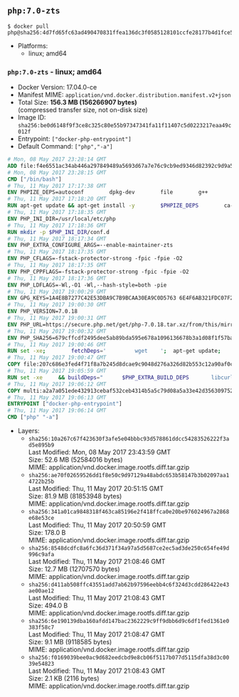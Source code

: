 ## `php:7.0-zts`

```console
$ docker pull php@sha256:4d7fd65fc63ad490470831ffea136dc3f0585128101ccfe28177b4d1fce5df65
```

-	Platforms:
	-	linux; amd64

### `php:7.0-zts` - linux; amd64

-	Docker Version: 17.04.0-ce
-	Manifest MIME: `application/vnd.docker.distribution.manifest.v2+json`
-	Total Size: **156.3 MB (156266907 bytes)**  
	(compressed transfer size, not on-disk size)
-	Image ID: `sha256:be0d6148f9f3ce8c325c80e55b97347341fa11f11407c5d0223217eaa49c012f`
-	Entrypoint: `["docker-php-entrypoint"]`
-	Default Command: `["php","-a"]`

```dockerfile
# Mon, 08 May 2017 23:28:14 GMT
ADD file:f4e6551ac34ab446a297849489a5693d67a7e76c9cb9ed9346d82392c9d9a5fe in / 
# Mon, 08 May 2017 23:28:15 GMT
CMD ["/bin/bash"]
# Thu, 11 May 2017 17:17:38 GMT
ENV PHPIZE_DEPS=autoconf 		dpkg-dev 		file 		g++ 		gcc 		libc-dev 		make 		pkg-config 		re2c
# Thu, 11 May 2017 17:18:20 GMT
RUN apt-get update && apt-get install -y 		$PHPIZE_DEPS 		ca-certificates 		curl 		libedit2 		libsqlite3-0 		libxml2 		xz-utils 	--no-install-recommends && rm -r /var/lib/apt/lists/*
# Thu, 11 May 2017 17:18:35 GMT
ENV PHP_INI_DIR=/usr/local/etc/php
# Thu, 11 May 2017 17:18:36 GMT
RUN mkdir -p $PHP_INI_DIR/conf.d
# Thu, 11 May 2017 18:17:34 GMT
ENV PHP_EXTRA_CONFIGURE_ARGS=--enable-maintainer-zts
# Thu, 11 May 2017 18:17:35 GMT
ENV PHP_CFLAGS=-fstack-protector-strong -fpic -fpie -O2
# Thu, 11 May 2017 18:17:35 GMT
ENV PHP_CPPFLAGS=-fstack-protector-strong -fpic -fpie -O2
# Thu, 11 May 2017 18:17:36 GMT
ENV PHP_LDFLAGS=-Wl,-O1 -Wl,--hash-style=both -pie
# Thu, 11 May 2017 19:00:29 GMT
ENV GPG_KEYS=1A4E8B7277C42E53DBA9C7B9BCAA30EA9C0D5763 6E4F6AB321FDC07F2C332E3AC2BF0BC433CFC8B3
# Thu, 11 May 2017 19:00:30 GMT
ENV PHP_VERSION=7.0.18
# Thu, 11 May 2017 19:00:31 GMT
ENV PHP_URL=https://secure.php.net/get/php-7.0.18.tar.xz/from/this/mirror PHP_ASC_URL=https://secure.php.net/get/php-7.0.18.tar.xz.asc/from/this/mirror
# Thu, 11 May 2017 19:00:32 GMT
ENV PHP_SHA256=679cffcdf2495dee5ab89bda595e678a1096136678b3a1d08f1f57ba347c234d PHP_MD5=a578c55644d233635d2caa96c3a6f9c7
# Thu, 11 May 2017 19:00:46 GMT
RUN set -xe; 		fetchDeps=' 		wget 	'; 	apt-get update; 	apt-get install -y --no-install-recommends $fetchDeps; 	rm -rf /var/lib/apt/lists/*; 		mkdir -p /usr/src; 	cd /usr/src; 		wget -O php.tar.xz "$PHP_URL"; 		if [ -n "$PHP_SHA256" ]; then 		echo "$PHP_SHA256 *php.tar.xz" | sha256sum -c -; 	fi; 	if [ -n "$PHP_MD5" ]; then 		echo "$PHP_MD5 *php.tar.xz" | md5sum -c -; 	fi; 		if [ -n "$PHP_ASC_URL" ]; then 		wget -O php.tar.xz.asc "$PHP_ASC_URL"; 		export GNUPGHOME="$(mktemp -d)"; 		for key in $GPG_KEYS; do 			gpg --keyserver ha.pool.sks-keyservers.net --recv-keys "$key"; 		done; 		gpg --batch --verify php.tar.xz.asc php.tar.xz; 		rm -r "$GNUPGHOME"; 	fi; 		apt-get purge -y --auto-remove $fetchDeps
# Thu, 11 May 2017 19:00:47 GMT
COPY file:207c686e3fed4f71f8a7b245d8dcae9c9048d276a326d82b553c12a90af0c0ca in /usr/local/bin/ 
# Thu, 11 May 2017 19:05:59 GMT
RUN set -xe 	&& buildDeps=" 		$PHP_EXTRA_BUILD_DEPS 		libcurl4-openssl-dev 		libedit-dev 		libpcre3-dev 		libsqlite3-dev 		libssl-dev 		libxml2-dev 	" 	&& apt-get update && apt-get install -y $buildDeps --no-install-recommends && rm -rf /var/lib/apt/lists/* 		&& export CFLAGS="$PHP_CFLAGS" 		CPPFLAGS="$PHP_CPPFLAGS" 		LDFLAGS="$PHP_LDFLAGS" 	&& docker-php-source extract 	&& cd /usr/src/php 	&& gnuArch="$(dpkg-architecture --query DEB_BUILD_GNU_TYPE)" 	&& ./configure 		--build="$gnuArch" 		--with-config-file-path="$PHP_INI_DIR" 		--with-config-file-scan-dir="$PHP_INI_DIR/conf.d" 				--disable-cgi 				--enable-ftp 		--enable-mbstring 		--enable-mysqlnd 				--with-curl 		--with-libedit 		--with-openssl 		--with-zlib 				--with-pcre-regex=/usr 		--with-libdir="lib/$gnuArch" 				$PHP_EXTRA_CONFIGURE_ARGS 	&& make -j "$(nproc)" 	&& make install 	&& { find /usr/local/bin /usr/local/sbin -type f -executable -exec strip --strip-all '{}' + || true; } 	&& make clean 	&& docker-php-source delete 		&& apt-get purge -y --auto-remove -o APT::AutoRemove::RecommendsImportant=false $buildDeps
# Thu, 11 May 2017 19:06:12 GMT
COPY multi:a2a7a051ede432913cebaf532ceb4314b5a5c79d08a5a33e42d3563097520588 in /usr/local/bin/ 
# Thu, 11 May 2017 19:06:13 GMT
ENTRYPOINT ["docker-php-entrypoint"]
# Thu, 11 May 2017 19:06:14 GMT
CMD ["php" "-a"]
```

-	Layers:
	-	`sha256:10a267c67f423630f3afe5e04bbbc93d578861ddcc54283526222f3ad5e895b9`  
		Last Modified: Mon, 08 May 2017 23:43:59 GMT  
		Size: 52.6 MB (52584016 bytes)  
		MIME: application/vnd.docker.image.rootfs.diff.tar.gzip
	-	`sha256:ae70f02659526dd1f8e50c9d97129a48abdc653b58147b3b02097aa14722b25b`  
		Last Modified: Thu, 11 May 2017 20:51:15 GMT  
		Size: 81.9 MB (81853948 bytes)  
		MIME: application/vnd.docker.image.rootfs.diff.tar.gzip
	-	`sha256:341a01ca9848318f463ca85196e2f418ffca0e20be976024967a2868e68e53ce`  
		Last Modified: Thu, 11 May 2017 20:50:59 GMT  
		Size: 178.0 B  
		MIME: application/vnd.docker.image.rootfs.diff.tar.gzip
	-	`sha256:8548dcdfc8a6fc36d371f34a97a5d5687ce2ec5ad3de250c654fe49d996c9afa`  
		Last Modified: Thu, 11 May 2017 21:08:46 GMT  
		Size: 12.7 MB (12707570 bytes)  
		MIME: application/vnd.docker.image.rootfs.diff.tar.gzip
	-	`sha256:d411ab508ffc43551add7ab62b97596eebb4c6f324d3cdd286422e43ae00ae12`  
		Last Modified: Thu, 11 May 2017 21:08:43 GMT  
		Size: 494.0 B  
		MIME: application/vnd.docker.image.rootfs.diff.tar.gzip
	-	`sha256:6e190139dba160afdd147bac2362229c9ff9dbb6d9c6df1fed1361e0383f58c7`  
		Last Modified: Thu, 11 May 2017 21:08:47 GMT  
		Size: 9.1 MB (9118585 bytes)  
		MIME: application/vnd.docker.image.rootfs.diff.tar.gzip
	-	`sha256:f0169039bee0ac9d682eedcbd9e8cb06f5117b077d5115dfa38d3c0039e54823`  
		Last Modified: Thu, 11 May 2017 21:08:43 GMT  
		Size: 2.1 KB (2116 bytes)  
		MIME: application/vnd.docker.image.rootfs.diff.tar.gzip
